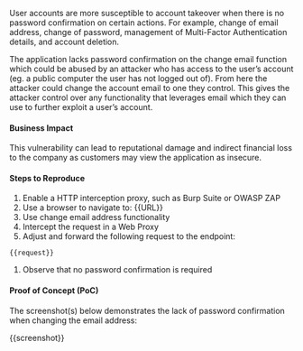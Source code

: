 User accounts are more susceptible to account takeover when there is no password confirmation on certain actions. For example, change of email address, change of password, management of Multi-Factor Authentication details, and account deletion.

The application lacks password confirmation on the change email function which could be abused by an attacker who has access to the user’s account (eg. a public computer the user has not logged out of). From here the attacker could change the account email to one they control. This gives the attacker control over any functionality that leverages email which they can use to further exploit a user’s account.

#### Business Impact

This vulnerability can lead to reputational damage and indirect financial loss to the company as customers may view the application as insecure.

#### Steps to Reproduce

1. Enable a HTTP interception proxy, such as Burp Suite or OWASP ZAP
1. Use a browser to navigate to: {{URL}}
1. Use change email address functionality
1. Intercept the request in a Web Proxy
1. Adjust and forward the following request to the endpoint:

```HTTP
{{request}}
```

1. Observe that no password confirmation is required

#### Proof of Concept (PoC)

The screenshot(s) below demonstrates the lack of password confirmation when changing the email address:

{{screenshot}}
